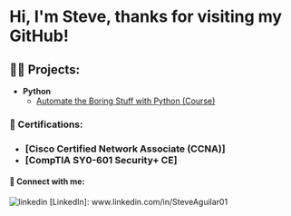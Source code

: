 <h1>Hi, I'm Steve, thanks for visiting my GitHub! <br/>

<h2>👨‍💻 Projects:</h2>
  
- <b>Python</b>
  - [Automate the Boring Stuff with Python (Course)](https://github.com/SteveAguilar01/Automate)
  
<h3>📃 Certifications:<h3>
  
  - [Cisco Certified Network Associate (CCNA)]
  - [CompTIA SY0-601 Security+ CE]
  
<h4>🤳 Connect with me:</h4>
  <p>
    <img src="https://i.stack.imgur.com/gVE0j.png" alt="linkedin">
    [LinkedIn]: www.linkedin.com/in/SteveAguilar01
  </a> &nbsp;

<!--
**SteveAguilar01/SteveAguilar01** is a ✨ _special_ ✨ repository because its `README.md` (this file) appears on your GitHub profile.

Here are some ideas to get you started:

- 🔭 I’m currently working on Python - automate the boring stuff course/book
- 🌱 I’m currently learning threat analysis with ethical hacking labs
- 👯 I’m looking to collaborate on 
- 🤔 I’m looking for help with
- 📫 How to reach me: Email, phone or Linkedin
